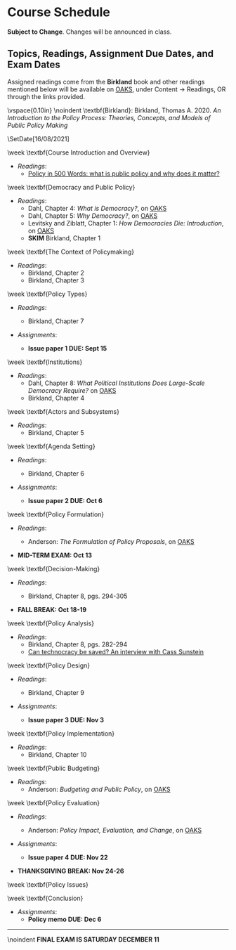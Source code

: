 # Course Schedule

__Subject to Change__. Changes will be announced in class. 

## Topics, Readings, Assignment Due Dates, and Exam Dates 

Assigned readings come from the **Birkland** book and other readings mentioned below will be available on [OAKS](https://lms.cofc.edu), under Content -> Readings, OR through the links provided.  

\vspace{0.10in}
\noindent \textbf{Birkland}: Birkland, Thomas A. 2020. _An Introduction to the Policy Process: Theories, Concepts, and Models of Public Policy Making_ 

\SetDate[16/08/2021]

\week \textbf{Course Introduction and Overview}

* _Readings_:
	* [Policy in 500 Words: what is public policy and why does it matter?](https://paulcairney.wordpress.com/2016/04/28/policy-in-500-words-what-is-public-policy-and-why-does-it-matter/)

\week \textbf{Democracy and Public Policy}

* _Readings_:
	* Dahl, Chapter 4: _What is Democracy?_, on [OAKS](https://lms.cofc.edu)
	* Dahl, Chapter 5: _Why Democracy?_, on [OAKS](https://lms.cofc.edu)
	* Levitsky and Ziblatt, Chapter 1: _How Democracies Die: Introduction_, on [OAKS](https://lms.cofc.edu)
	* **SKIM** Birkland, Chapter 1 
  

\week \textbf{The Context of Policymaking}

* _Readings_:
  * Birkland, Chapter 2
  * Birkland, Chapter 3

\week \textbf{Policy Types}

* _Readings_:
  * Birkland, Chapter 7 

* _Assignments_:      
  * **Issue paper 1 DUE: Sept 15** 

\week \textbf{Institutions}

* _Readings_:
	* Dahl, Chapter 8: _What Political Institutions Does Large-Scale Democracy Require?_ on [OAKS](https://lms.cofc.edu) 
  * Birkland, Chapter 4

\week \textbf{Actors and Subsystems}

* _Readings_:
  * Birkland, Chapter 5

\week \textbf{Agenda Setting}

* _Readings_:
  * Birkland, Chapter 6 

* _Assignments_:      
  * **Issue paper 2 DUE: Oct 6** 

\week \textbf{Policy Formulation}

* _Readings_:
  * Anderson: _The Formulation of Policy Proposals_, on [OAKS](https://lms.cofc.edu/d2l/login)

* **MID-TERM EXAM: Oct 13**  

\week \textbf{Decision-Making}

* _Readings_:
  * Birkland, Chapter 8, pgs. 294-305 

* **FALL BREAK: Oct 18-19**

\week \textbf{Policy Analysis}

* _Readings_:
	* Birkland, Chapter 8, pgs. 282-294
  * [Can technocracy be saved? An interview with Cass Sunstein](https://www.vox.com/future-perfect/2018/10/22/18001014/cass-sunstein-cost-benefit-analysis-technocracy-liberalism)

\week \textbf{Policy Design}

* _Readings_:
  * Birkland, Chapter 9

* _Assignments_:      
  * **Issue paper 3 DUE: Nov 3** 

\week \textbf{Policy Implementation}

* _Readings_:
  * Birkland, Chapter 10

\week \textbf{Public Budgeting}

* _Readings_:
  * Anderson: _Budgeting and Public Policy_, on [OAKS](https://lms.cofc.edu/d2l/login)

\week \textbf{Policy Evaluation}

* _Readings_:
  * Anderson: _Policy Impact, Evaluation, and Change_, on [OAKS](https://lms.cofc.edu/d2l/login)

* _Assignments_:      
  * **Issue paper 4 DUE: Nov 22** 

* **THANKSGIVING BREAK: Nov 24-26**

\week \textbf{Policy Issues}

\week \textbf{Conclusion}

* _Assignments_:      
  * **Policy memo DUE: Dec 6** 

---

\noindent __FINAL EXAM IS SATURDAY DECEMBER 11__

